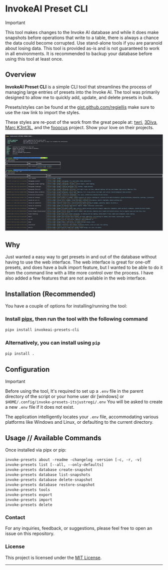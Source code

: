 # InvokeAI Preset CLI

> [!IMPORTANT]
> This tool makes changes to the Invoke AI database and while it does make snapshots before operations
> that write to a table, there is always a chance the data could become corrupted. Use stand-alone tools
> if you are paranoid about losing data. This tool is provided as-is and is not guaranteed to work in all
> environments. It is recommended to backup your database before using this tool at least once.

## Overview

**InvokeAI Preset CLI** is a simple CLI tool that streamlines the process of managing large
entries of presets into the Invoke AI. The tool was primarily designed to allow me to quickly
add, update, and delete presets in bulk.

Presets/styles can be found at the [gist.github.com/regiellis](https://gist.github.com/regiellis/af5fc6a046d69d62036c6e9be2ff08da)
make sure to use the raw link to import the styles.

These styles are re-post of the work from the great people at:
[twri](https://github.com/twri), [3Diva](https://github.com/3Diva), [Marc K3nt3L](https://github.com/K3nt3L), and the
[fooocus](https://github.com/lllyasviel/Fooocus) project. Show your love on their projects.


![screenshot](screen.png)

## Why

Just wanted a easy way to get presets in and out of the database without having to use the web interface. The web interface is great for one-off presets,
and does have a bulk import feature, but I wanted to be able to do it from the command line with a litte more control over the process. I have also
added a few features that are not available in the web interface.



## Installation (Recommended)

You have a couple of options for installing/running the tool:

### Install [pipx](https://pipxproject.github.io/pipx/installation/), then run the tool with the following command

```bash
pipx install invokeai-presets-cli
```

### Alternatively, you can install using `pip`

```bash
pip install .
```

## Configuration

> [!IMPORTANT]
> Before using the tool, It's required to set up a `.env` file in the parent directory of the script or your home user dir [windows] or `$HOME/.config/invoke-presets-itsjustregi/.env`
> You will be asked to create a new `.env` file if it does not exist.

The application intelligently locates your `.env` file, accommodating various platforms like Windows and Linux, or defaulting to the current directory.

## Usage // Available Commands

Once installed via pipx or pip:

```
invoke-presets about -readme -changelog -version [-c, -r, -v]
invoke-presets list [--all, --only-defaults]
invoke-presets database create-snapshot
invoke-presets database list-snapshots
invoke-presets database delete-snapshot
invoke-presets database restore-snapshot
invoke-presets tools
invoke-presets export 
invoke-presets import 
invoke-presets delete
```




### Contact

For any inquiries, feedback, or suggestions, please feel free to open an issue on this repository.

### License

This project is licensed under the [MIT License](LICENSE).

---
